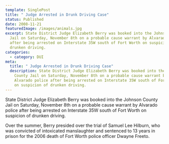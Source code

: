 ```yaml
---
template: SinglePost
title: " Judge Arrested in Drunk Driving Case"
status: Published
date: 2008-11-21
featuredImage: /images/animals.jpg
excerpt: State District Judge Elizabeth Berry was booked into the Johnson County
  Jail on Saturday, November 8th on a probable cause warrant by Alvarado police
  after being arrested on Interstate 35W south of Fort Worth on suspicion of
  drunken driving.
categories:
  - category: DUI
meta:
  title: " Judge Arrested in Drunk Driving Case"
  description: State District Judge Elizabeth Berry was booked into the Johnson
    County Jail on Saturday, November 8th on a probable cause warrant by
    Alvarado police after being arrested on Interstate 35W south of Fort Worth
    on suspicion of drunken driving.
---
```

<!--StartFragment-->

State District Judge Elizabeth Berry was booked into the Johnson County Jail on Saturday, November 8th on a probable cause warrant by Alvarado police after being arrested on Interstate 35W south of Fort Worth on suspicion of drunken driving.

Over the summer, Berry presided over the trial of Samuel Lee Hilburn, who was convicted of intoxicated manslaughter and sentenced to 13 years in prison for the 2006 death of Fort Worth police officer Dwayne Freeto.

<!--EndFragment-->